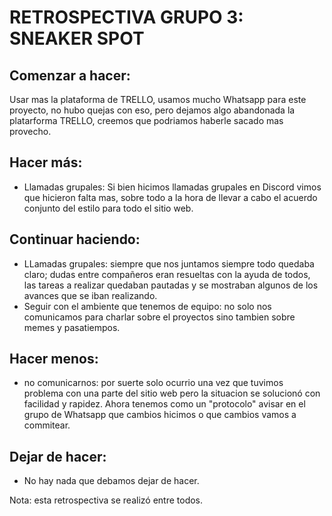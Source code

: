 # RETROSPECTIVA GRUPO 3: SNEAKER SPOT

## Comenzar a hacer:
Usar mas la plataforma de TRELLO, usamos mucho Whatsapp para este proyecto, no hubo quejas con eso, pero dejamos algo abandonada la platarforma TRELLO, creemos que podriamos haberle sacado mas provecho.
## Hacer más:
- Llamadas grupales: Si bien hicimos llamadas grupales en Discord vimos que hicieron falta mas, sobre todo a la hora de llevar a cabo el acuerdo conjunto del estilo para todo el sitio web.
## Continuar haciendo:
- LLamadas grupales: siempre que nos juntamos siempre todo quedaba claro; dudas entre compañeros eran resueltas con la ayuda de todos, las tareas a realizar quedaban pautadas y se mostraban algunos de los avances que se iban realizando.
- Seguir con el ambiente que tenemos de equipo: no solo nos comunicamos para charlar sobre el proyectos sino tambien sobre memes y pasatiempos.
## Hacer menos:
- no comunicarnos: por suerte solo ocurrio una vez que tuvimos problema con una parte del sitio web pero la situacion se solucionó con facilidad y rapidez. Ahora tenemos como un "protocolo" avisar en el grupo de Whatsapp que cambios hicimos o que cambios vamos a commitear.
## Dejar de hacer:
- No hay nada que debamos dejar de hacer.

Nota: esta retrospectiva se realizó entre todos.
